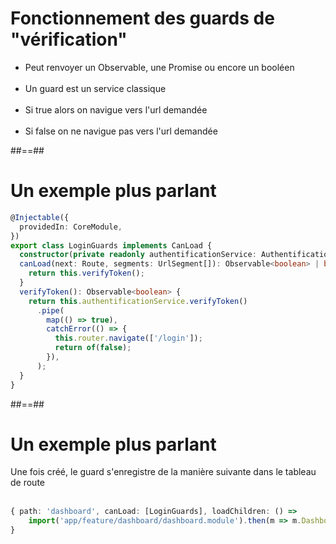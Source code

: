 <!-- .slide -->
# Fonctionnement des guards de "vérification"

- Peut renvoyer un Observable, une Promise ou encore un booléen<br><br>
- Un guard est un service classique<br><br>
- Si true alors on navigue vers l'url demandée<br><br>
- Si false on ne navigue pas vers l'url demandée

##==##

<!-- .slide: class="with-code inconsolata" -->
# Un exemple plus parlant
```typescript
@Injectable({
  providedIn: CoreModule,
})
export class LoginGuards implements CanLoad {
  constructor(private readonly authentificationService: AuthentificationService, private readonly router: Router) {}
  canLoad(next: Route, segments: UrlSegment[]): Observable<boolean> | boolean {
    return this.verifyToken();
  }
  verifyToken(): Observable<boolean> {
    return this.authentificationService.verifyToken()
      .pipe(
        map(() => true),
        catchError(() => {
          this.router.navigate(['/login']);
          return of(false);
        }),
      );
  }
}
```
<!-- .element: class="big-code" -->

##==##

<!-- .slide: class="with-code inconsolata" -->
# Un exemple plus parlant

Une fois créé, le guard s'enregistre de la manière suivante dans le tableau de route
<br><br>

```typescript
{ path: 'dashboard', canLoad: [LoginGuards], loadChildren: () =>
    import('app/feature/dashboard/dashboard.module').then(m => m.DashboardModule)
}
```
<!-- .element: class="big-code" -->
